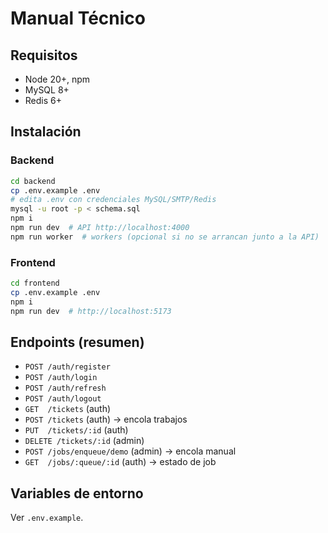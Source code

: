 # Manual Técnico

## Requisitos
- Node 20+, npm
- MySQL 8+
- Redis 6+

## Instalación
### Backend
```bash
cd backend
cp .env.example .env
# edita .env con credenciales MySQL/SMTP/Redis
mysql -u root -p < schema.sql
npm i
npm run dev  # API http://localhost:4000
npm run worker  # workers (opcional si no se arrancan junto a la API)
```

### Frontend
```bash
cd frontend
cp .env.example .env
npm i
npm run dev  # http://localhost:5173
```

## Endpoints (resumen)
- `POST /auth/register`
- `POST /auth/login`
- `POST /auth/refresh`
- `POST /auth/logout`
- `GET  /tickets` (auth)
- `POST /tickets` (auth) -> encola trabajos
- `PUT  /tickets/:id` (auth)
- `DELETE /tickets/:id` (admin)
- `POST /jobs/enqueue/demo` (admin) -> encola manual
- `GET  /jobs/:queue/:id` (auth) -> estado de job

## Variables de entorno
Ver `.env.example`.
